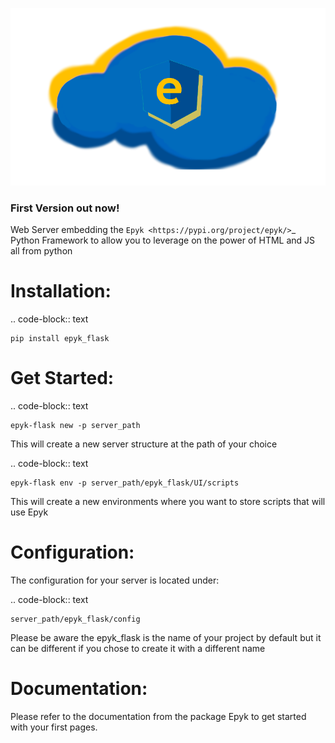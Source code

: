 
![](https://raw.githubusercontent.com/epykure/epyk-flask/master/epyk_flask/static/images/epyk-flask.png)

### First Version out now!

Web Server embedding the `Epyk <https://pypi.org/project/epyk/>`_ Python Framework to allow you to leverage on the power of HTML and JS all from python

Installation:
==================

.. code-block:: text

    pip install epyk_flask


Get Started:
==============
.. code-block:: text

    epyk-flask new -p server_path

This will create a new server structure at the path of your choice

.. code-block:: text

    epyk-flask env -p server_path/epyk_flask/UI/scripts

This will create a new environments where you want to store scripts that will use Epyk


Configuration:
=================

The configuration for your server is located under:

.. code-block:: text

    server_path/epyk_flask/config

Please be aware the epyk_flask is the name of your project by default but it can be different if you chose to create it with a different name



Documentation:
==================

Please refer to the documentation from the package Epyk to get started with your first pages.
